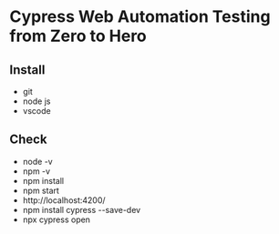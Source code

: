 # Cypress Web Automation Testing from Zero to Hero
## Install
* git
* node js
* vscode
## Check
* node -v
* npm -v
* npm install
* npm start
* http://localhost:4200/
* npm install cypress --save-dev
* npx cypress open
